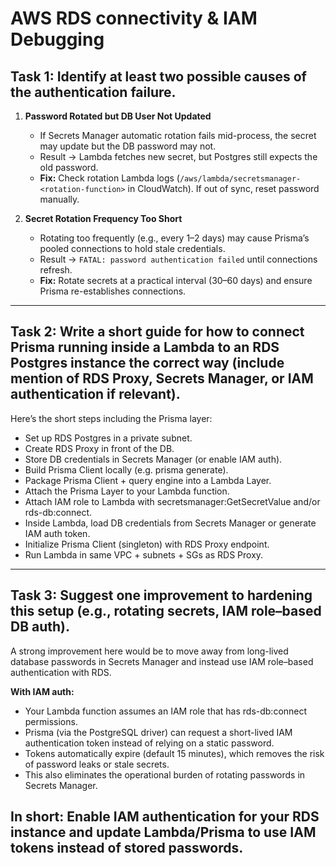 # AWS RDS connectivity & IAM Debugging

## Task 1: Identify at least two possible causes of the authentication failure.

1. **Password Rotated but DB User Not Updated**  
   - If Secrets Manager automatic rotation fails mid-process, the secret may update but the DB password may not.  
   - Result → Lambda fetches new secret, but Postgres still expects the old password.  
   - **Fix:** Check rotation Lambda logs (`/aws/lambda/secretsmanager-<rotation-function>` in CloudWatch). If out of sync, reset password manually.

2. **Secret Rotation Frequency Too Short**  
   - Rotating too frequently (e.g., every 1–2 days) may cause Prisma’s pooled connections to hold stale credentials.  
   - Result → `FATAL: password authentication failed` until connections refresh.  
   - **Fix:** Rotate secrets at a practical interval (30–60 days) and ensure Prisma re-establishes connections.

---


## Task 2: Write a short guide for how to connect Prisma running inside a Lambda to an RDS Postgres instance the correct way (include mention of RDS Proxy, Secrets Manager, or IAM authentication if relevant).

Here’s the short steps including the Prisma layer:

- Set up RDS Postgres in a private subnet.
- Create RDS Proxy in front of the DB.
- Store DB credentials in Secrets Manager (or enable IAM auth).
- Build Prisma Client locally (e.g. prisma generate).
- Package Prisma Client + query engine into a Lambda Layer.
- Attach the Prisma Layer to your Lambda function.
- Attach IAM role to Lambda with secretsmanager:GetSecretValue and/or rds-db:connect.
- Inside Lambda, load DB credentials from Secrets Manager or generate IAM auth token.
- Initialize Prisma Client (singleton) with RDS Proxy endpoint.
- Run Lambda in same VPC + subnets + SGs as RDS Proxy.

---


## Task 3: Suggest one improvement to hardening this setup (e.g., rotating secrets, IAM role–based DB auth).

A strong improvement here would be to move away from long-lived database passwords in Secrets Manager and instead use IAM role–based authentication with RDS.

**With IAM auth:**
- Your Lambda function assumes an IAM role that has rds-db:connect permissions.
- Prisma (via the PostgreSQL driver) can request a short-lived IAM authentication token instead of relying on a static password.
- Tokens automatically expire (default 15 minutes), which removes the risk of password leaks or stale secrets.
- This also eliminates the operational burden of rotating passwords in Secrets Manager.

In short: Enable IAM authentication for your RDS instance and update Lambda/Prisma to use IAM tokens instead of stored passwords.
---